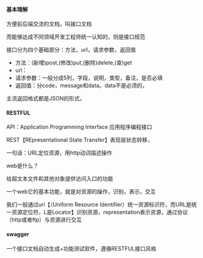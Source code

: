 #### 基本理解

方便前后端交流的文档，叫接口文档

而能够达成不同领域开发工程师统一认知的，则是接口规范

接口分为四个基础部分：方法，urI，请求参数，返回值

- 方法：(新增)post,(修改)put,(删除)delete,(查)get
- url：
- 请求参数：一般分成5列，字段，说明，类型，备注，是否必填
- 返回值：分code，message和data。data不是必须的，

主流返回格式都是JSON的形式，

#### RESTFUL

API：Application Programming Interface 应用程序编程接口

REST【REpresentational State Transfer】表现层状态转移，

一句话：URL定位资源，用http动词描述操作

web是什么？

给超文本文件和其他对象提供访问入口的功能

一个web它的基本功能，就是对资源的操作，识别，表示，交互

我们一般通过uri【（Uniform Resource Identifier）统一资源标识符，而URL是统一资源定位符，L是Locator】识别资源，representation表示资源，通过协议（http或者ftp）与资源进行交互

#### swagger

一个接口文档自动生成+功能测试软件，遵循RESTFUL接口风格

